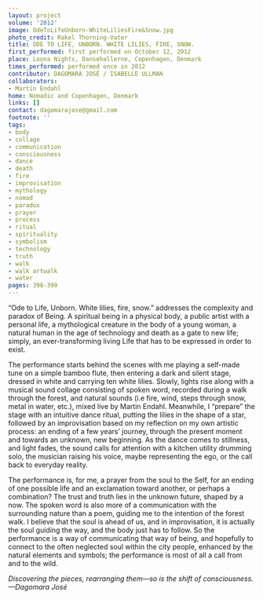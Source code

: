 ```yaml
---
layout: project
volume: '2012'
image: OdeToLifeUnborn-WhiteLiliesFire&Snow.jpg
photo_credit: Rakel Thorning-Vater
title: ODE TO LIFE, UNBORN. WHITE LILIES, FIRE, SNOW.
first_performed: first performed on October 12, 2012
place: Loona Nights, Dansehallerne, Copenhagen, Denmark
times_performed: performed once in 2012
contributor: DAGOMARA JOSÉ / ISABELLE ULLMAN
collaborators:
- Martin Endahl
home: Nomadic and Copenhagen, Denmark
links: []
contact: dagomarajose@gmail.com
footnote: ''
tags:
- body
- collage
- communication
- consciousness
- dance
- death
- fire
- improvisation
- mythology
- nomad
- paradox
- prayer
- process
- ritual
- spirituality
- symbolism
- technology
- truth
- walk
- walk artwalk
- water
pages: 398-399
---
```


“Ode to Life, Unborn. White lilies, fire, snow.” addresses the complexity and paradox of Being. A spiritual being in a physical body, a public artist with a personal life, a mythological creature in the body of a young woman, a natural human in the age of technology and death as a gate to new life; simply, an ever-transforming living Life that has to be expressed in order to exist.

The performance starts behind the scenes with me playing a self-made tune on a simple bamboo flute, then entering a dark and silent stage, dressed in white and carrying ten white lilies. Slowly, lights rise along with a musical sound collage consisting of spoken word, recorded during a walk through the forest, and natural sounds (i.e fire, wind, steps through snow, metal in water, etc.), mixed live by Martin Endahl. Meanwhile, I “prepare” the stage with an intuitive dance ritual, putting the lilies in the shape of a star, followed by an improvisation based on my reflection on my own artistic process: an ending of a few years’ journey, through the present moment and towards an unknown, new beginning. As the dance comes to stillness, and light fades, the sound calls for attention with a kitchen utility drumming solo, the musician raising his voice, maybe representing the ego, or the call back to everyday reality.

The performance is, for me, a prayer from the soul to the Self, for an ending of one possible life and an exclamation toward another, or perhaps a combination? The trust and truth lies in the unknown future, shaped by a now. The spoken word is also more of a communication with the surrounding nature than a poem, guiding me to the intention of the forest walk. I believe that the soul is ahead of us, and in improvisation, it is actually the soul guiding the way, and the body just has to follow. So the performance is a way of communicating that way of being, and hopefully to connect to the often neglected soul within the city people, enhanced by the natural elements and symbols; the performance is most of all a call from and to the wild.

_Discovering the pieces, rearranging them—so is the shift of consciousness._ _—Dagomara José_
